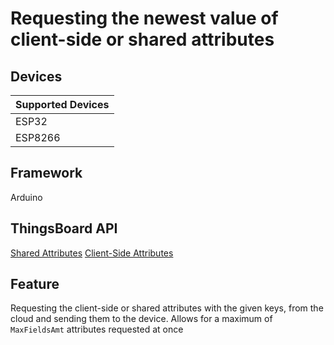 # Requesting the newest value of client-side or shared attributes

## Devices
| Supported Devices |
|-------------------|
|  ESP32            |
|  ESP8266          |

## Framework

Arduino

## ThingsBoard API
[Shared Attributes](https://thingsboard.io/docs/user-guide/attributes/#shared-attributes)
[Client-Side Attributes](https://thingsboard.io/docs/user-guide/attributes/#client-side-attributes)

## Feature
Requesting the client-side or shared attributes with the given keys, from the cloud and sending them to the device.
Allows for a maximum of `MaxFieldsAmt` attributes requested at once
